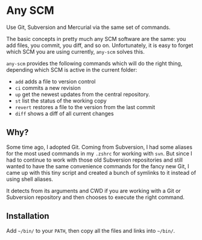 # Any SCM

Use Git, Subversion and Mercurial via the same set of commands.

The basic concepts in pretty much any SCM software are the same: you add files, you commit, you diff, and so on.  Unfortunately, it is easy to forget which SCM you are using currently, `any-scm` solves this.

`any-scm` provides the following commands which will do the right thing, depending which SCM is active in the current folder:

  * `add` adds a file to version control
  * `ci` commits a new revision
  * `up` get the newest updates from the central repository.  
  * `st` list the status of the working copy
  * `revert` restores a file to the version from the last commit
  * `diff` shows a diff of all current changes


## Why?

Some time ago, I adopted Git.  Coming from Subversion, I had some aliases for the most used commands in my <code>.zshrc</code> for working with <code>svn</code>.  But since I had to continue to work with those old Subversion repositories and still wanted to have the same convenience commands for the fancy new Git, I came up with this tiny script and created a bunch of symlinks to it instead of using shell aliases.

It detects from its arguments and CWD if you are working with a Git or Subversion repository and then chooses to execute the right command.


## Installation

Add <code>~/bin/</code> to your `PATH`, then copy all the files and links into <code>~/bin/</code>.
